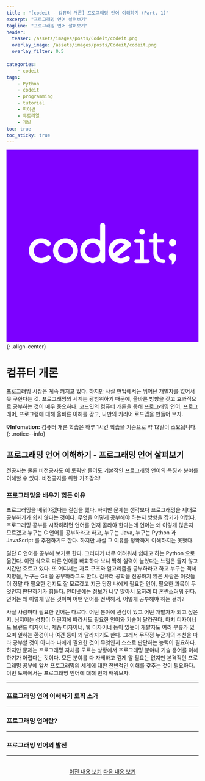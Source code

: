 ```yaml
---
title : "[codeit - 컴퓨터 개론] 프로그래밍 언어 이해하기 (Part. 1)"
excerpt: "프로그래밍 언어 살펴보기"
tagline: "프로그래밍 언어 살펴보기"
header:
  teaser: /assets/images/posts/Codeit/codeit.png
  overlay_image: /assets/images/posts/Codeit/codeit.png
  overlay_filter: 0.5
  
categories:
    - codeit
tags:
    - Python
    - codeit
    - programming
    - tutorial
    - 파이썬
    - 튜토리얼
    - 개발
toc: true
toc_sticky: true
---
```


![codeit](/assets/images/posts/Codeit/codeit.png){: .align-center}

# 컴퓨터 개론

프로그래밍 시장은 계속 커지고 있다. 하지만 사실 현업에서는 뛰어난 개발자를 없어서 못 구한다는 것. 프로그래밍의 세계는 광범위하기 때문에, 올바른 방향을 갖고 효과적으로 공부하는 것이 매우 중요하다. 코드잇의 컴퓨터 개론을 통해 프로그래밍 언어, 프로그래머, 프로그램에 대해 올바른 이해를 갖고, 나만의 커리어 로드맵을 만들어 보자.

**💡Infomation:**
컴퓨터 개론 학습은 하루 1시간 학습을 기준으로 약 12일이 소요됩니다.
{: .notice--info}

## 프로그래밍 언어 이해하기 - 프로그래밍 언어 살펴보기

전공자는 물론 비전공자도 이 토픽만 들어도 기본적인 프로그래밍 언어의 특징과 분야를 이해할 수 있다. 비전공자를 위한 기초강의!

### 프로그래밍을 배우기 힘든 이유

프로그래밍을 배워야겠다는 결심을 했다. 하지만 문제는 생각보다 프로그래밍을 제대로 공부하기가 쉽지 않다는 것이다. 무엇을 어떻게 공부해야 하는지 방향을 잡기가 어렵다. 프로그래밍 공부를 시작하려면 언어를 먼저 골라야 한다는데 언어는 왜 이렇게 많은지 모르겠고 누구는 C 언어를 공부하라고 하고, 누구는 Java, 누구는 Python 과 JavaScript 를 추천하기도 한다. 하지만 사실 그 이유를 정확하게 이해하지는 못했다.

일단 C 언어를 공부해 보기로 한다. 그러다가 너무 어려워서 쉽다고 하는 Python 으로 옮긴다. 이런 식으로 다른 언어를 배회하다 보니 딱히 실력이 늘었다는 느낌은 들지 않고 시간만 흐르고 있다. 또 어디서는 자료 구조와 알고리즘을 공부하라고 하고 누구는 객체 지향을, 누구는 Git 을 공부하라고도 한다. 컴퓨터 공학을 전공하지 않은 사람은 이것들이 정말 다 필요한 건지도 잘 모르겠고 지금 당장 나에게 필요한 언어, 필요한 과목이 무엇인지 판단하기가 힘들다. 인터넷에는 정보가 너무 많아서 오히려 더 혼란스러워 진다. 언어는 왜 이렇게 많은 것이며 어떤 언어를 선택해서, 어떻게 공부해야 하는 걸까?

사실 사람마다 필요한 언어는 다르다. 어떤 분야에 관심이 있고 어떤 개발자가 되고 싶은지, 심지어는 성향이 어떤지에 따라서도 필요한 언어와 기술이 달라진다. 마치 디자이너도 브랜드 디자이너, 제품 디자이너, 웹 디자이너 등이 있듯이 개발자도 여러 부류가 있으며 일하는 환경이나 여건 등이 꽤 달라지기도 한다. 그래서 무작정 누군가의 추천을 따라 공부할 것이 아니라 나에게 필요한 것이 무엇인지 스스로 판단하는 능력이 필요하다. 하지만 문제는 프로그래밍 자체를 모르는 상황에서 프로그래밍 분야나 기술 용어를 이해하기가 어렵다는 것이다. 모든 분야를 다 자세하고 깊게 알 필요는 없지만 본격적인 프로그래밍 공부에 앞서 프로그래밍의 세계에 대한 전반적인 이해를 갖추는 것이 필요하다. 이번 토픽에서는 프로그래밍 언어에 대해 먼저 배워보자.

---

### 프로그래밍 언어 이해하기 토픽 소개

---

### 프로그래밍 언어란?

---

### 프로그래밍 언어의 발전

---

<br/>
<center>
<a href="https://sanghyuk.dev/codeit/2/" class="btn btn--info">이전 내용 보기</a>
<a href="https://sanghyuk.dev/codeit/4/" class="btn btn--info">다음 내용 보기</a>
</center>
